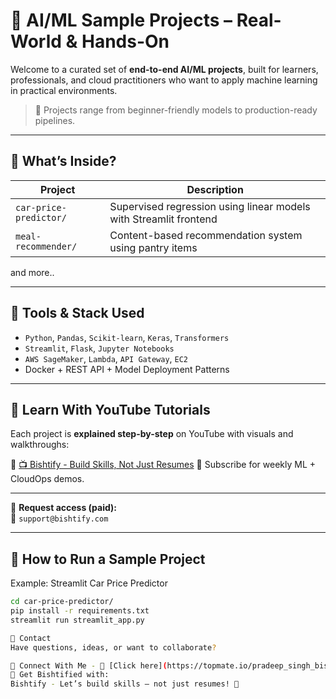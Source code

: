 # 🤖 AI/ML Sample Projects – Real-World & Hands-On

Welcome to a curated set of **end-to-end AI/ML projects**, built for learners, professionals, and cloud practitioners who want to apply machine learning in practical environments.

> 🧠 Projects range from beginner-friendly models to production-ready pipelines.

---

## 🎯 What’s Inside?

| Project | Description |
|--------|-------------|
| `car-price-predictor/` | Supervised regression using linear models with Streamlit frontend |
| `meal-recommender/` | Content-based recommendation system using pantry items |
and more..

---

## 🧪 Tools & Stack Used

- `Python`, `Pandas`, `Scikit-learn`, `Keras`, `Transformers`
- `Streamlit`, `Flask`, `Jupyter Notebooks`
- `AWS SageMaker`, `Lambda`, `API Gateway`, `EC2`
- Docker + REST API + Model Deployment Patterns

---

## 🎥 Learn With YouTube Tutorials

Each project is **explained step-by-step** on YouTube with visuals and walkthroughs:

🔗 [📺 Bishtify - Build Skills, Not Just Resumes](https://www.youtube.com/@getbishtified) 
🧠 Subscribe for weekly ML + CloudOps demos.

---

📩 **Request access (paid):**  
📧 `support@bishtify.com`

---

## 🚀 How to Run a Sample Project

Example: Streamlit Car Price Predictor

```bash
cd car-price-predictor/
pip install -r requirements.txt
streamlit run streamlit_app.py

🤝 Contact
Have questions, ideas, or want to collaborate?

🤝 Connect With Me - 📧 [Click here](https://topmate.io/pradeep_singh_bisht)
🔗 Get Bishtified with:
Bishtify - Let’s build skills — not just resumes! 🚀
